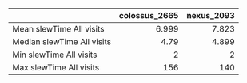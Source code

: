 |                            |   colossus_2665 |   nexus_2093 |
|:---------------------------|----------------:|-------------:|
| Mean slewTime All visits   |           6.999 |        7.823 |
| Median slewTime All visits |           4.79  |        4.899 |
| Min slewTime All visits    |           2     |        2     |
| Max slewTime All visits    |         156     |      140     |
